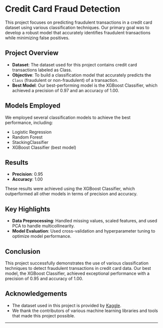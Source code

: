 
# Credit Card Fraud Detection

This project focuses on predicting fraudulent transactions in a credit card dataset using various classification techniques. Our primary goal was to develop a robust model that accurately identifies fraudulent transactions while minimizing false positives.

## Project Overview

- **Dataset**: The dataset used for this project contains credit card transactions labeled as Class.
- **Objective**: To build a classification model that accurately predicts the `Class` (fraudulent or non-fraudulent) of a transaction.
- **Best Model**: Our best-performing model is the XGBoost Classifier, which achieved a precision of 0.97 and an accuracy of 1.00.

## Models Employed

We employed several classification models to achieve the best performance, including:

- Logistic Regression
- Random Forest
- StackingClassifier
- XGBoost Classifier (best model)

## Results

- **Precision**: 0.95
- **Accuracy**: 1.00

These results were achieved using the XGBoost Classifier, which outperformed all other models in terms of precision and accuracy.

## Key Highlights

- **Data Preprocessing**: Handled missing values, scaled features, and used PCA to handle multicollinearity.
- **Model Evaluation**: Used cross-validation and hyperparameter tuning to optimize model performance.

## Conclusion

This project successfully demonstrates the use of various classification techniques to detect fraudulent transactions in credit card data. Our best model, the XGBoost Classifier, achieved exceptional performance with a precision of 0.95 and accuracy of 1.00.

## Acknowledgements

- The dataset used in this project is provided by [Kaggle](https://www.kaggle.com/mlg-ulb/creditcardfraud).
- We thank the contributors of various machine learning libraries and tools that made this project possible.

---
